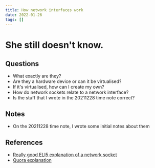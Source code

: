 ```yaml
---
title: How network interfaces work
date: 2022-01-26
tags: []
---
```


# She still doesn't know.

## Questions

* What exactly are they?
* Are they a hardware device or can it be virtualised?
* If it's virtualised, how can I create my own?
* How do network sockets relate to a network interface?
* Is the stuff that I wrote in the 20211228 time note correct?

## Notes

* On the 20211228 time note, I wrote some initial notes about them

## References

* [Really good ELI5 explanation of a network socket](https://www.reddit.com/r/explainlikeimfive/comments/2kwcn9/eli5_function_of_a_networking_socket/)
* [Quora explanation](https://www.quora.com/How-does-the-network-interface-card-speak-to-the-rest-of-the-computer-and-ultimately-modify-the-data-in-a-socket-file)
